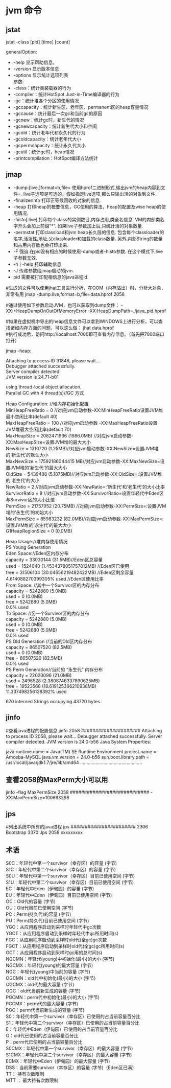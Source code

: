 # jvm 命令 

## jstat   
jstat -class [pid] [time] [count]

generalOption:     
* -help 显示帮助信息。
* -version 显示版本信息
* -options 显示统计选项列表    
参数:     
 * -class：统计类装载器的行为
 * -compiler：统计HotSpot Just-in-Time编译器的行为
 * -gc：统计堆各个分区的使用情况
 * -gccapacity：统计新生区，老年区，permanent区的heap容量情况 
 * -gccause：统计最后一次gc和当前gc的原因
 * -gcnew：统计gc时，新生代的情况 
 * -gcnewcapacity：统计新生代大小和空间
 * -gcold：统计老年代和永久代的行为
 * -gcoldcapacity：统计老年代大小 
 * -gcpermcapacity：统计永久代大小 
 * -gcutil：统计gc时，heap情况 
 * -printcompilation：HotSpot编译方法统计
 
 ## jmap 
  *  -dump:[live,]format=b,file=<filename> 使用hprof二进制形式,输出jvm的heap内容到文件=. live子选项是可选的，假如指定live选项,那么只输出活的对象到文件. 
  *   -finalizerinfo 打印正等候回收的对象的信息.
  *   -heap 打印heap的概要信息，GC使用的算法，heap的配置及wise heap的使用情况.
  *   -histo[:live] 打印每个class的实例数目,内存占用,类全名信息. VM的内部类名字开头会加上前缀”*”. 如果live子参数加上后,只统计活的对象数量. 
  *   -permstat 打印classload和jvm heap长久层的信息. 包含每个classloader的名字,活泼性,地址,父classloader和加载的class数量. 另外,内部String的数量和占用内存数也会打印出来. 
  *   -F 强迫.在pid没有相应的时候使用-dump或者-histo参数. 在这个模式下,live子参数无效. 
  *   -h | -help 打印辅助信息 
  *   -J 传递参数给jmap启动的jvm. 
  *   pid 需要被打印配相信息的java进程id.
  
#生成的文件可以使用jhat工具进行分析，在OOM（内存溢出）时，分析大对象，非常有用
jmap -dump:live,format=b,file=data.hprof 2058

#通过使用如下参数启动JVM，也可以获取到dump文件：
 -XX:+HeapDumpOnOutOfMemoryError
 -XX:HeapDumpPath=./java_pid<pid>.hprof

#如果在虚拟机中导出的heap信息文件可以拿到WINDOWS上进行分析，可以查找诸如内存方面的问题，可以这么做：
jhat data.hprof  
#执行成功后，访问http://localhost:7000即可查看内存信息。（首先把7000端口打开）

jmap -heap:   

Attaching to process ID 31846, please wait...   
Debugger attached successfully.   
Server compiler detected.   
JVM version is 24.71-b01   

using thread-local object allocation.   
Parallel GC with 4 thread(s)//GC 方式   

Heap Configuration: //堆内存初始化配置      
   MinHeapFreeRatio = 0 //对应jvm启动参数-XX:MinHeapFreeRatio设置JVM堆最小空闲比率(default 40)     
   MaxHeapFreeRatio = 100 //对应jvm启动参数 -XX:MaxHeapFreeRatio设置JVM堆最大空闲比率(default 70)   
   MaxHeapSize      = 2082471936 (1986.0MB) //对应jvm启动参数-XX:MaxHeapSize=设置JVM堆的最大大小   
   NewSize          = 1310720 (1.25MB)//对应jvm启动参数-XX:NewSize=设置JVM堆的‘新生代’的默认大小   
   MaxNewSize       = 17592186044415 MB//对应jvm启动参数-XX:MaxNewSize=设置JVM堆的‘新生代’的最大大小   
   OldSize          = 5439488 (5.1875MB)//对应jvm启动参数-XX:OldSize=<value>:设置JVM堆的‘老生代’的大小   
   NewRatio         = 2 //对应jvm启动参数-XX:NewRatio=:‘新生代’和‘老生代’的大小比率   
   SurvivorRatio    = 8 //对应jvm启动参数-XX:SurvivorRatio=设置年轻代中Eden区与Survivor区的大小比值     
   PermSize         = 21757952 (20.75MB)  //对应jvm启动参数-XX:PermSize=<value>:设置JVM堆的‘永生代’的初始大小   
   MaxPermSize      = 85983232 (82.0MB)//对应jvm启动参数-XX:MaxPermSize=<value>:设置JVM堆的‘永生代’的最大大小    
   G1HeapRegionSize = 0 (0.0MB)   
   
Heap Usage://堆内存使用情况    
PS Young Generation   
Eden Space://Eden区内存分布   
   capacity = 33030144 (31.5MB)//Eden区总容量   
   used     = 1524040 (1.4534378051757812MB)  //Eden区已使用   
   free     = 31506104 (30.04656219482422MB)  //Eden区剩余容量   
   4.614088270399305% used //Eden区使用比率   
From Space:  //其中一个Survivor区的内存分布   
   capacity = 5242880 (5.0MB)   
   used     = 0 (0.0MB)   
   free     = 5242880 (5.0MB)  
   0.0% used   
To Space:  //另一个Survivor区的内存分布   
   capacity = 5242880 (5.0MB)   
   used     = 0 (0.0MB)   
   free     = 5242880 (5.0MB)   
   0.0% used   
PS Old Generation //当前的Old区内存分布   
   capacity = 86507520 (82.5MB)   
   used     = 0 (0.0MB)   
   free     = 86507520 (82.5MB)    
   0.0% used    
PS Perm Generation//当前的 “永生代” 内存分布   
   capacity = 22020096 (21.0MB)   
   used     = 2496528 (2.3808746337890625MB)    
   free     = 19523568 (18.619125366210938MB)    
   11.337498256138392% used   

670 interned Strings occupying 43720 bytes.      

## jinfo
#查看java进程的配置信息
jinfo 2058
#####################
Attaching to process ID 2058, please wait...
Debugger attached successfully.
Server compiler detected.
JVM version is 24.0-b56
Java System Properties:

java.runtime.name = Java(TM) SE Runtime Environment
project.name = Amoeba-MySQL
java.vm.version = 24.0-b56
sun.boot.library.path = /usr/local/java/jdk1.7/jre/lib/amd64
................................................

## 查看2058的MaxPerm大小可以用
 jinfo -flag MaxPermSize 2058
############################
-XX:MaxPermSize=100663296

## jps  

#列出系统中所有的java进程
  jps
#######################
2306 Bootstrap
3370 Jps 2058 xxxxxxxxx

## 术语
S0C：年轻代中第一个survivor（幸存区）的容量 (字节)  
S1C：年轻代中第二个survivor（幸存区）的容量 (字节)   
S0U：年轻代中第一个survivor（幸存区）目前已使用空间 (字节)  
S1U：年轻代中第二个survivor（幸存区）目前已使用空间 (字节)   
EC：年轻代中Eden（伊甸园）的容量 (字节)   
EU：年轻代中Eden（伊甸园）目前已使用空间 (字节)  
OC：Old代的容量 (字节)  
OU：Old代目前已使用空间 (字节)   
PC：Perm(持久代)的容量 (字节)  
PU：Perm(持久代)目前已使用空间 (字节)  
YGC：从应用程序启动到采样时年轻代中gc次数  
YGCT：从应用程序启动到采样时年轻代中gc所用时间(s)  
FGC：从应用程序启动到采样时old代(全gc)gc次数   
FGCT：从应用程序启动到采样时old代(全gc)gc所用时间(s)    
GCT：从应用程序启动到采样时gc用的总时间(s)  
NGCMN：年轻代(young)中初始化(最小)的大小 (字节)   
NGCMX：年轻代(young)的最大容量 (字节)   
NGC：年轻代(young)中当前的容量 (字节)   
OGCMN：old代中初始化(最小)的大小 (字节)    
OGCMX：old代的最大容量 (字节)   
OGC：old代当前新生成的容量 (字节)   
PGCMN：perm代中初始化(最小)的大小 (字节)    
PGCMX：perm代的最大容量 (字节)      
PGC：perm代当前新生成的容量 (字节)   
S0：年轻代中第一个survivor（幸存区）已使用的占当前容量百分比   
S1：年轻代中第二个survivor（幸存区）已使用的占当前容量百分比   
E：年轻代中Eden（伊甸园）已使用的占当前容量百分比  
O：old代已使用的占当前容量百分比  
P：perm代已使用的占当前容量百分比  
S0CMX：年轻代中第一个survivor（幸存区）的最大容量 (字节)  
S1CMX：年轻代中第二个survivor（幸存区）的最大容量 (字节)  
ECMX：年轻代中Eden（伊甸园）的最大容量 (字节)  
DSS：当前需要survivor（幸存区）的容量 (字节)（Eden区已满）   
TT： 持有次数限制   
MTT ： 最大持有次数限制   
